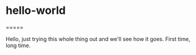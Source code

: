 # hello-world
=====

Hello, just trying this whole thing out and we'll see how it goes.
First time, long time.
